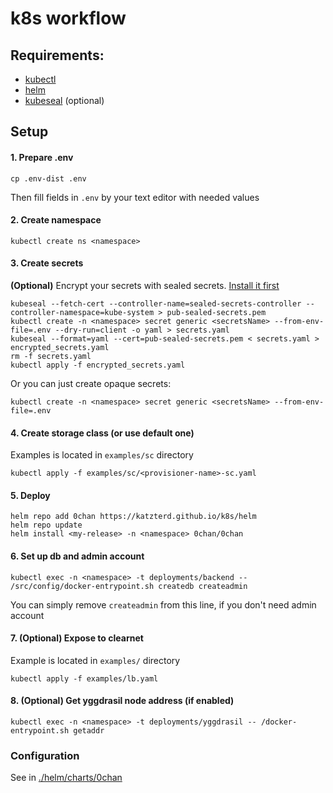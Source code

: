 
# k8s workflow

## Requirements:
- [kubectl](https://kubernetes.io/docs/tasks/tools/install-kubectl/)
- [helm](https://helm.sh/docs/intro/install/)
- [kubeseal](https://sealed-secrets.netlify.app/) (optional)

## Setup

#### 1. Prepare .env 
```console
cp .env-dist .env
```
Then fill fields in `.env` by your text editor with needed values

#### 2. Create namespace
```console
kubectl create ns <namespace>
```

#### 3. Create secrets

**(Optional)** Encrypt your secrets with sealed secrets. [Install it first](https://github.com/bitnami-labs/sealed-secrets/releases)
```console
kubeseal --fetch-cert --controller-name=sealed-secrets-controller --controller-namespace=kube-system > pub-sealed-secrets.pem
kubectl create -n <namespace> secret generic <secretsName> --from-env-file=.env --dry-run=client -o yaml > secrets.yaml
kubeseal --format=yaml --cert=pub-sealed-secrets.pem < secrets.yaml > encrypted_secrets.yaml
rm -f secrets.yaml
kubectl apply -f encrypted_secrets.yaml
```

Or you can just create opaque secrets:
```console
kubectl create -n <namespace> secret generic <secretsName> --from-env-file=.env
```

#### 4. Create storage class (or use default one)
Examples is located in `examples/sc` directory
```console
kubectl apply -f examples/sc/<provisioner-name>-sc.yaml
```

#### 5. Deploy
```console
helm repo add 0chan https://katzterd.github.io/k8s/helm
helm repo update
helm install <my-release> -n <namespace> 0chan/0chan
```

#### 6. Set up db and admin account
```console
kubectl exec -n <namespace> -t deployments/backend -- /src/config/docker-entrypoint.sh createdb createadmin
```
You can simply remove `createadmin` from this line, if you don't need admin account

#### 7. (Optional) Expose to clearnet
Example is located in `examples/` directory
```console
kubectl apply -f examples/lb.yaml
```

#### 8. (Optional) Get yggdrasil node address (if enabled)
```console
kubectl exec -n <namespace> -t deployments/yggdrasil -- /docker-entrypoint.sh getaddr
```

### Configuration

See in [./helm/charts/0chan](https://github.com/katzterd/0chan/tree/main/k8s/helm/charts/0chan)
